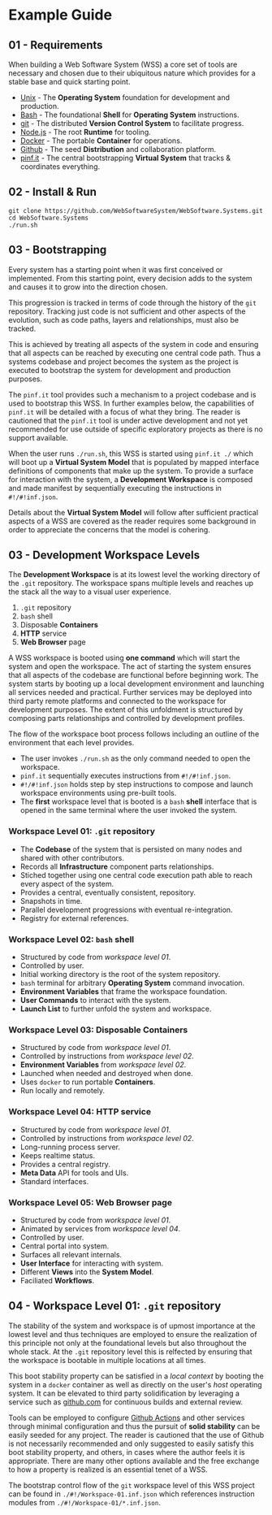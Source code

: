 Example Guide
=============

01 - Requirements
-----------------

When building a Web Software System (WSS) a core set of tools are necessary and chosen due to their ubiquitous nature which provides for a stable base and quick starting point.

  * [Unix](https://www.opengroup.org/membership/forums/platform/unix) - The **Operating System** foundation for development and production.
  * [Bash](https://www.gnu.org/software/bash/) - The foundational **Shell** for **Operating System** instructions.
  * [git](https://git-scm.com/) - The distributed **Version Control System** to facilitate progress.
  * [Node.js](https://nodejs.org/) - The root **Runtime** for tooling.
  * [Docker](https://www.docker.com/resources/what-container) - The portable **Container** for operations.
  * [Github](https://github.com/) - The seed **Distribution** and collaboration platform.
  * [pinf.it](https://github.com/pinf-it/core) - The central bootstrapping **Virtual System** that tracks & coordinates everything.

02 - Install & Run
------------------

    git clone https://github.com/WebSoftwareSystem/WebSoftware.Systems.git
    cd WebSoftware.Systems
    ./run.sh

03 - Bootstrapping
------------------

Every system has a starting point when it was first conceived or implemented. From this starting point, every decision adds to the system and causes it to grow into the direction chosen.

This progression is tracked in terms of code through the history of the `git` repository. Tracking just code is not sufficient and other aspects of the evolution, such as code paths, layers and relationships, must also be tracked.

This is achieved by treating all aspects of the system in code and ensuring that all aspects can be reached by executing one central code path. Thus a systems codebase and project becomes the system as the project is executed to bootstrap the system for development and production purposes.

The `pinf.it` tool provides such a mechanism to a project codebase and is used to bootstrap this WSS. In further examples below, the capabilities of `pinf.it` will be detailed with a focus of what they bring. The reader is cautioned that the `pinf.it` tool is under active development and not yet recommended for use outside of specific exploratory projects as there is no support available.

When the user runs `./run.sh`, this WSS is started using `pinf.it ./` which will boot up a **Virtual System Model** that is populated by mapped interface definitions of components that make up the system. To provide a surface for interaction with the system, a **Development Workspace** is composed and made manifest by sequentially executing the instructions in `#!/#!inf.json`.

Details about the **Virtual System Model** will follow after sufficient practical aspects of a WSS are covered as the reader requires some background in order to appreciate the concerns that the model is cohering.

03 - Development Workspace Levels
---------------------------------

The **Development Workspace** is at its lowest level the working directory of the `.git` repository. The workspace spans multiple levels and reaches up the stack all the way to a visual user experience.

  1. `.git` repository
  2. `bash` shell
  3. Disposable **Containers**
  4. **HTTP** service
  5. **Web Browser** page

A WSS workspace is booted using **one command** which will start the system and open the workspace. The act of starting the system ensures that all aspects of the codebase are functional before beginning work. The system starts by booting up a local development environment and launching all services needed and practical. Further services may be deployed into third party remote platforms and connected to the workspace for development purposes. The extent of this unfoldment is structured by composing parts relationships and controlled by development profiles.

The flow of the workspace boot process follows including an outline of the environment that each level provides.

  * The user invokes `./run.sh` as the only command needed to open the workspace.
  * `pinf.it` sequentially executes instructions from `#!/#!inf.json`.
  * `#!/#!inf.json` holds step by step instructions to compose and launch workspace environments using pre-built tools.
  * The **first** workspace level that is booted is a `bash` **shell** interface that is opened in the same terminal where the user invoked the system.

### Workspace Level 01: `.git` repository

  * The **Codebase** of the system that is persisted on many nodes and shared with other contributors.
  * Records all **Infrastructure** component parts relationships.
  * Stiched together using one central code execution path able to reach every aspect of the system.
  * Provides a central, eventually consistent, repository.
  * Snapshots in time.
  * Parallel development progressions with eventual re-integration.
  * Registry for external references.

### Workspace Level 02: `bash` shell

  * Structured by code from *workspace level 01*.
  * Controlled by user.
  * Initial working directory is the root of the system repository.
  * `bash` terminal for arbitrary **Operating System** command invocation.
  * **Environment Variables** that frame the workspace foundation.
  * **User Commands** to interact with the system.
  * **Launch List** to further unfold the system and workspace.

### Workspace Level 03: Disposable **Containers**

  * Structured by code from *workspace level 01*.
  * Controlled by instructions from *workspace level 02*.
  * **Environment Variables** from *workspace level 02*.
  * Launched when needed and destroyed when done.
  * Uses `docker` to run portable **Containers**.
  * Run locally and remotely.

### Workspace Level 04: **HTTP** service

  * Structured by code from *workspace level 01*.
  * Controlled by instructions from *workspace level 02*.
  * Long-running process server.
  * Keeps realtime status.
  * Provides a central registry.
  * **Meta Data** API for tools and UIs.
  * Standard interfaces.

### Workspace Level 05: **Web Browser** page

  * Structured by code from *workspace level 01*.
  * Animated by services from *workspace level 04*.
  * Controlled by user.
  * Central portal into system.
  * Surfaces all relevant internals.
  * **User Interface** for interacting with system.
  * Different **Views** into the **System Model**.
  * Faciliated **Workflows**.

04 - Workspace Level 01: `.git` repository
------------------------------------------

The stability of the system and workspace is of upmost importance at the lowest level and thus techniques are employed to ensure the realization of this principle not only at the foundational levels but also throughout the whole stack. At the `.git` repository level this is relfected by ensuring that the workspace is bootable in multiple locations at all times.

This boot stability property can be satisfied in a *local context* by booting the system in a `docker` container as well as directly on the user's *host* operating system. It can be elevated to third party solidification by leveraging a service such as [github.com](https://github.com/) for continuous builds and external review.

Tools can be employed to configure [Github Actions](https://github.com/features/actions) and other services through minimal configuration and thus the pursuit of **solid stability** can be easily seeded for any project. The reader is cautioned that the use of Github is not necessarily recommended and only suggested to easily satisfy this boot stability property, and others, in cases where the author feels it is appropriate. There are many other options available and the free exchange to how a property is realized is an essential tenet of a WSS.

The bootstrap control flow of the `git` workspace level of this WSS project can be found in `./#!/Workspace-01.inf.json` which references instruction modules from `./#!/Workspace-01/*.inf.json`.
